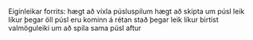 Eiginleikar forrits:
hægt að víxla púsluspilum
hægt að skipta um púsl
leik líkur þegar öll púsl eru kominn á rétan stað
þegar leik líkur birtist valmöguleiki um að spila sama púsl aftur
